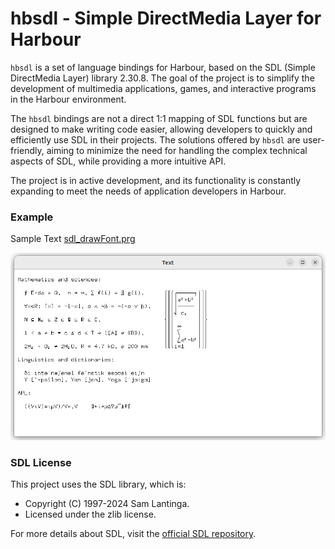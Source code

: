 # hbsdl - Simple DirectMedia Layer for Harbour

`hbsdl` is a set of language bindings for Harbour, based on the SDL (Simple DirectMedia Layer) library 2.30.8. The goal of the project is to simplify the development
of multimedia applications, games, and interactive programs in the Harbour environment.

The `hbsdl` bindings are not a direct 1:1 mapping of SDL functions but are designed to make writing code easier, allowing developers to quickly and efficiently
use SDL in their projects. The solutions offered by `hbsdl` are user-friendly, aiming to minimize the need for handling the complex technical aspects of SDL,
while providing a more intuitive API.

The project is in active development, and its functionality is constantly expanding to meet the needs of application developers in Harbour.

### Example

Sample Text [sdl_drawFont.prg](tests/sdl_drawFont.prg)

![sdl_drawFont](docs/assets/img/sdl_drawFont.png)

### SDL License
This project uses the SDL library, which is:
- Copyright (C) 1997-2024 Sam Lantinga.
- Licensed under the zlib license.

For more details about SDL, visit the [official SDL repository](https://github.com/libsdl-org/SDL).
